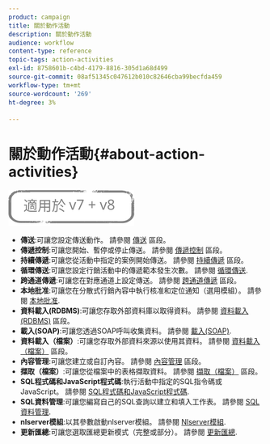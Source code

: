 ```yaml
---
product: campaign
title: 關於動作活動
description: 關於動作活動
audience: workflow
content-type: reference
topic-tags: action-activities
exl-id: 8758601b-c4bd-4179-8816-305d1a68d499
source-git-commit: 08af51345c047612b010c82646cba99becfda459
workflow-type: tm+mt
source-wordcount: '269'
ht-degree: 3%

---
```


# 關於動作活動{#about-action-activities}

![](../../assets/common.svg)

* **傳送**:可讓您設定傳送動作。 請參閱 [傳送](delivery.md) 區段。
* **傳遞控制**:可讓您開始、暫停或停止傳送。 請參閱 [傳遞控制](delivery-control.md) 區段。
* **持續傳遞**:可讓您從活動中指定的案例開始傳送。 請參閱 [持續傳遞](continuous-delivery.md) 區段。
* **循環傳送**:可讓您設定行銷活動中的傳遞範本發生次數。 請參閱 [循環傳送](recurring-delivery.md).
* **跨通道傳遞**:可讓您在對應通道上設定傳送。 請參閱 [跨通道傳遞](cross-channel-deliveries.md) 區段。
* **本地批准**:可讓您在分散式行銷內容中執行核准和定位通知（選用模組）。 請參閱 [本地批准](local-approval.md).
* **資料載入(RDBMS)**:可讓您存取外部資料庫以取得資料。 請參閱 [資料載入(RDBMS)](data-loading--rdbms-.md) 區段。
* **載入(SOAP)**:可讓您透過SOAP呼叫收集資料。 請參閱 [載入(SOAP)](loading--soap-.md).
* **資料載入（檔案）**:可讓您存取外部資料來源以使用其資料。 請參閱 [資料載入（檔案）](data-loading--file-.md) 區段。
* **內容管理**:可讓您建立或自訂內容。 請參閱 [內容管理](content-management.md) 區段。
* **擷取（檔案）**:可讓您從檔案中的表格擷取資料。 請參閱 [擷取（檔案）](extraction--file-.md) 區段。
* **SQL程式碼和JavaScript程式碼**:執行活動中指定的SQL指令碼或JavaScript。 請參閱 [SQL程式碼和JavaScript程式碼](sql-code-and-javascript-code.md).
* **SQL資料管理**:可讓您編寫自己的SQL查詢以建立和填入工作表。 請參閱 [SQL資料管理](sql-data-management.md).
* **nlserver模組**:以其參數啟動nlserver模組。 請參閱 [Nlserver模組](nlserver-module.md).
* **更新匯總**:可讓您選取匯總更新模式（完整或部分）。 請參閱 [更新匯總](update-aggregate.md).
